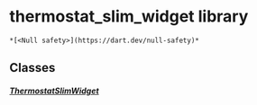 


# thermostat_slim_widget library






    *[<Null safety>](https://dart.dev/null-safety)*





## Classes

##### [ThermostatSlimWidget](../traits_slim_thermostat_slim_widget/ThermostatSlimWidget-class.md)



 















